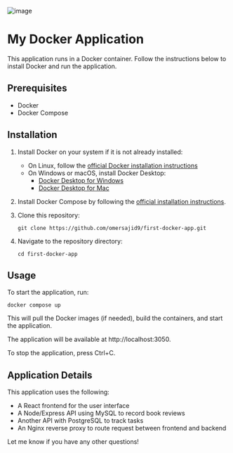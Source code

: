 ![image](https://github.com/omersajid9/first-docker-app/assets/67452047/04a4dfe6-7acf-4c1e-a5cf-6d529a3c7095)


# My Docker Application 

This application runs in a Docker container. Follow the instructions below to install Docker and run the application.

## Prerequisites

- Docker
- Docker Compose

## Installation 

1. Install Docker on your system if it is not already installed:

   - On Linux, follow the [official Docker installation instructions](https://docs.docker.com/engine/install/)
   - On Windows or macOS, install Docker Desktop:  
     - [Docker Desktop for Windows](https://docs.docker.com/docker-for-windows/install/)
     - [Docker Desktop for Mac](https://docs.docker.com/docker-for-mac/install/)

2. Install Docker Compose by following the [official installation instructions](https://docs.docker.com/compose/install/).

3. Clone this repository:
   ```
   git clone https://github.com/omersajid9/first-docker-app.git
    ```
4. Navigate to the repository directory:
   ```
   cd first-docker-app
    ```

## Usage  

To start the application, run:
   ```
   docker compose up
  ```
This will pull the Docker images (if needed), build the containers, and start the application.  

The application will be available at http://localhost:3050.

To stop the application, press Ctrl+C.

## Application Details

This application uses the following:

- A React frontend for the user interface
- A Node/Express API using MySQL to record book reviews
- Another API with PostgreSQL to track tasks
- An Nginx reverse proxy to route request between frontend and backend

Let me know if you have any other questions!
